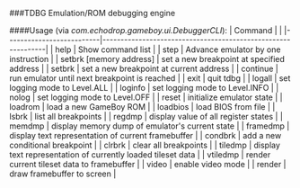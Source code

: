 ###TDBG
Emulation/ROM debugging engine

####Usage (via _com.echodrop.gameboy.ui.DebuggerCLI_):
| Command                  |                                                              |
|--------------------------|--------------------------------------------------------------|
| help                     | Show command list                                            |
| step                     | Advance emulator by one instruction                          |
| setbrk  [memory address] | set a new breakpoint at specified address                    |
| setbrk                   | set a new breakpoint at current address                      |
| continue                 | run emulator until next breakpoint is reached                |
| exit                     | quit tdbg                                                    |
| logall                   | set logging mode to Level.ALL                                |
| loginfo                  | set logging mode to Level.INFO                               |
| nolog                    | set logging mode to Level.OFF                                |
| reset                    | initialize emulator state                                    |
| loadrom                  | load a new GameBoy ROM                                       |
| loadbios                 | load BIOS from file                                          |
| lsbrk                    | list all breakpoints                                         |
| regdmp                   | display value of all register states                         |
| memdmp                   | display memory dump of emulator's current state              |
| framedmp                 | display text representation of current framebuffer           |
| condbrk                  | add a new conditional breakpoint                             |
| clrbrk                   | clear all breakpoints                                        |
| tiledmp                  | display text representation of currently loaded tileset data |
| vtiledmp                 | render current tileset data to framebuffer                   |
| video                    | enable video mode                                            |
| render                   | draw framebuffer to screen                                   |